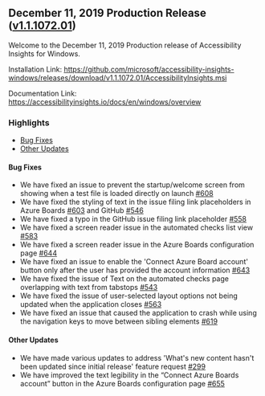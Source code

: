 ## December 11, 2019 Production Release ([v1.1.1072.01](https://github.com/Microsoft/accessibility-insights-windows/releases/tag/v1.1.1072.01))

Welcome to the December 11, 2019 Production release of Accessibility Insights for Windows.

Installation Link: https://github.com/microsoft/accessibility-insights-windows/releases/download/v1.1.1072.01/AccessibilityInsights.msi

Documentation Link: https://accessibilityinsights.io/docs/en/windows/overview

### Highlights

- [Bug Fixes](#bug-fixes)
- [Other Updates](#other-updates)

#### Bug Fixes

- We have fixed an issue to prevent the startup/welcome screen from showing when a test file is loaded directly on launch [#608](https://github.com/microsoft/accessibility-insights-windows/issues/608)
- We have fixed the styling of text in the issue filing link placeholders in Azure Boards [#603](https://github.com/microsoft/accessibility-insights-windows/pull/603) and GitHub [#546](https://github.com/microsoft/accessibility-insights-windows/issues/546)
- We have fixed a typo in the GitHub issue filing link placeholder [#558](https://github.com/microsoft/accessibility-insights-windows/pull/558)
- We have fixed a screen reader issue in the automated checks list view [#583](https://github.com/microsoft/accessibility-insights-windows/issues/583)
- We have fixed a screen reader issue in the Azure Boards configuration page [#644](https://github.com/microsoft/accessibility-insights-windows/issues/644)
- We have fixed an issue to enable the 'Connect Azure Board account' button only after the user has provided the account information [#643](https://github.com/microsoft/accessibility-insights-windows/issues/643)
- We have fixed the issue of Text on the automated checks page overlapping with text from tabstops [#543](https://github.com/microsoft/accessibility-insights-windows/issues/543)
- We have fixed the issue of user-selected layout options not being updated when the application closes [#563](https://github.com/microsoft/accessibility-insights-windows/issues/563)
- We have fixed an issue that caused the application to crash while using the navigation keys to move between sibling elements [#619](https://github.com/microsoft/accessibility-insights-windows/issues/619)

#### Other Updates

- We have made various updates to address 'What's new content hasn't been updated since initial release' feature request [#299](https://github.com/microsoft/accessibility-insights-windows/issues/299)
- We have improved the text legibility in the “Connect Azure Boards account” button in the Azure Boards configuration page [#655](https://github.com/microsoft/accessibility-insights-windows/pull/655)